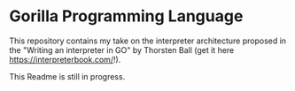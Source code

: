 # Gorilla Programming Language

This repository contains my take on the interpreter architecture proposed in the "Writing an interpreter in GO" by Thorsten Ball (get it here https://interpreterbook.com/!). 

This Readme is still in progress.

